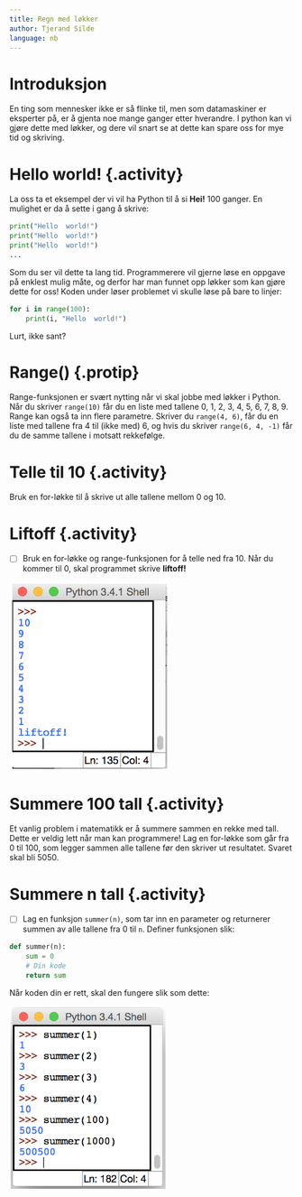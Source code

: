 ```yaml
---
title: Regn med løkker
author: Tjerand Silde
language: nb
---
```



# Introduksjon

En ting som mennesker ikke er så flinke til, men som datamaskiner er eksperter
på, er å gjenta noe mange ganger etter hverandre. I python kan vi gjøre dette
med løkker, og dere vil snart se at dette kan spare oss for mye tid og skriving.


# Hello world! {.activity}

La oss ta et eksempel der vi vil ha Python til å si **Hei!** 100 ganger. En
mulighet er da å sette i gang å skrive:

```python
print("Hello  world!")
print("Hello  world!")
print("Hello  world!")
...
```

Som du ser vil dette ta lang tid. Programmerere vil gjerne løse en oppgave på
enklest mulig måte, og derfor har man funnet opp løkker som kan gjøre dette for
oss! Koden under løser problemet vi skulle løse på bare to linjer:

```python
for i in range(100):
    print(i, "Hello  world!")
```

Lurt, ikke sant?


# Range() {.protip}

Range-funksjonen er svært nytting når vi skal jobbe med løkker i Python. Når du
skriver `range(10)` får du en liste med tallene 0, 1, 2, 3, 4, 5, 6, 7, 8, 9.
Range kan også ta inn flere parametre. Skriver du `range(4, 6)`, får du en liste
med tallene fra 4 til (ikke med) 6, og hvis du skriver `range(6, 4, -1)` får du
de samme tallene i motsatt rekkefølge.


# Telle til 10 {.activity}

Bruk en for-løkke til å skrive ut alle tallene mellom 0 og 10.


# Liftoff {.activity}

- [ ] Bruk en for-løkke og range-funksjonen for å telle ned fra 10. Når du
  kommer til 0, skal programmet skrive **liftoff!**

![Bilde av program som teller ned til liftoff](liftoff.png)


# Summere 100 tall {.activity}

Et vanlig problem i matematikk er å summere sammen en rekke med tall. Dette er
veldig lett når man kan programmere! Lag en for-løkke som går fra 0 til 100, som
legger sammen alle tallene før den skriver ut resultatet. Svaret skal bli 5050.


# Summere n tall {.activity}

- [ ] Lag en funksjon `summer(n)`, som tar inn en parameter og returnerer summen
  av alle tallene fra 0 til `n`. Definer funksjonen slik:

```python
def summer(n):
    sum = 0
    # Din kode
    return sum
```

Når koden din er rett, skal den fungere slik som dette:

![Bilde av summering av tallrekker med python](summer.png)
